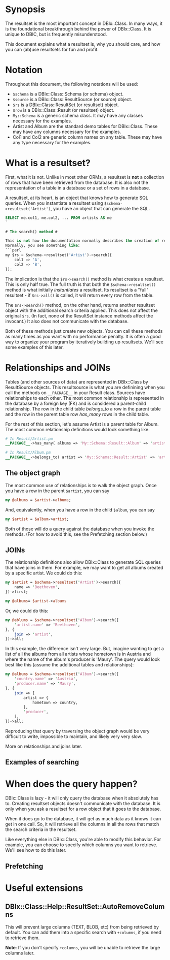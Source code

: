 # Synopsis #

The resultset is the most important concept in DBIx::Class. In many ways, it is
the foundational breakthrough behind the power of DBIx::Class. It is unique to
DBIC, but is frequently misunderstood.

This document explains what a resultset is, why you should care, and how you can
(ab)use resultsets for fun and profit.

# Notation #

Throughout this document, the following notations will be used:

* `$schema` is a DBIx::Class::Schema (or schema) object.
* `$source` is a DBIx::Class::ResultSource (or source) object.
* `$rs` is a DBIx::Class::ResultSet (or resultset) object. 
* `$row` is a DBIx::Class::Result (or resultset) object. 
* `My::Schema` is a generic schema class. It may have any classes necessary for
the examples.
* Artist and Album are the standard demo tables for DBIx::Class. These may have
any columns necessary for the examples.
* Col1 and Col2 are generic column names on any table. These may have any type
necessary for the examples.

# What is a resultset? #

First, what it is not. Unlike in most other ORMs, a resultset is **not** a
collection of rows that have been retrieved from the database. It is also not
the representation of a table in a database or a set of rows in a database.

A resultset, at its heart, is an object that knows how to generate SQL queries.
When you instantiate a resultset using `$schema->resultset('Artist')`, you have
an object that can generate the SQL.
```sql
SELECT me.col1, me.col2, ... FROM artists AS me
`

# The search() method #

This is not how the documentation normally describes the creation of resultsets.
Normally, you see something like:
```perl
my $rs = $schema->resultset('Artist')->search({
    col1 => 'A',
    col2 => 'B',
});
```

The implication is that the `$rs->search()` method is what creates a resultset.
This is only half true. The full truth is that both the `$schema->resultset()`
method is what initially *instantiates* a resultset. Its resultset is a "full"
resultset - if `$rs->all()` is called, it will return every row from the table.

The `$rs->search()` method, on the other hand, returns another resultset object
with the additional search criteria applied. This does not affect the original
`$rs`. (In fact, none of the ResultSet instance methods affect the invocant.) It
also does not communicate with the database.

Both of these methods just create new objects. You can call these methods as
many times as you want with no performance penalty. It is often a good way to
organize your program by iteratively building up resultsets. We'll see some
examples of this later.

# Relationships and JOINs #

Tables (and other sources of data) are represented in DBIx::Class by
ResultSource objects. This resultsource is what you are definining when you call
the methods on `__PACKAGE__` in your Result class. Sources have relationships to
each other. The most common relationship is represented in the database by a
foreign key (FK) and is considered a parent-child relationship. The row in the
child table *belongs_to* a row in the parent table and the row in the parent
table row *has_many* rows in the child table.

For the rest of this section, let's assume Artist is a parent table for Album.
The most common relationship definitions would look something like:
```perl
# In Result/Artist.pm
__PACKAGE__->has_many( albums => 'My::Schema::Result::Album' => 'artist_id' );

# In Result/Album.pm
__PACKAGE__->belongs_to( artist => 'My::Schema::Result::Artist' => 'artist_id' );
```

## The object graph ##

The most common use of relationships is to walk the object graph. Once you have
a row in the parent `$artist`, you can say
```perl
my @albums = $artist->albums;
```

And, equivalently, when you have a row in the child `$album`, you can say
```perl
my $artist = $album->artist;
```

Both of those will do a query against the database when you invoke the methods.
(For how to avoid this, see the Prefetching section below.)

## JOINs ##

The relationship definitions also allow DBIx::Class to generate SQL queries that
have joins in them. For example, we may want to get all albums created by a
specific artist. We could do this:
```perl
my $artist = $schema->resultset('Artist')->search({
    name => 'Beethoven',
})->first;

my @albums= $artist->albums
```

Or, we could do this:
```perl
my @ablums = $schema->resultset('Album')->search({
    'artist.name' => 'Beethoven',
}, {
    join => 'artist',
})->all;
```

In this example, the difference isn't very large. But, imagine wanting to get a
list of all the albums from all artists whose hometown is in Austria and where
the name of the album's producer is 'Maury'. The query would look best like this
(assume the additional tables and relationships):
```perl
my @albums = $schema->resultset('Album')->search({
    'country.name' => 'Austria',
    'producer.name' => 'Maury',
}, {
    join => [
        artist => {
            hometown => country,
        },
        'producer',
    ],
})->all;
```

Reproducing that query by traversing the object graph would be very difficult to
write, impossible to maintain, and likely very very slow.

More on relationships and joins later.

## Examples of searching ##

# When does the query happen? #

DBIx::Class is lazy - it will only query the database when it absolutely has to.
Creating resultset objects doesn't communicate with the database. It is only
when you ask a resultset for a row object that it goes to the database.

When it does go to the database, it will get as much data as it knows it can get
in one call. So, it will retrieve all the columns in all the rows that match the
search criteria in the resultset.

Like everything else in DBIx::Class, you're able to modify this behavior. For
example, you can choose to specify which columns you want to retrieve. We'll see
how to do this later.

## Prefetching ##



# Useful extensions #

## DBIx::Class::Help::ResultSet::AutoRemoveColumns ##

This will prevent large columns (TEXT, BLOB, etc) from being retrieved by
default. You can add them into a specific search with `+columns`, if you need to
retrieve them.

**Note**: If you don't specify `+columns`, you will be unable to retrieve the
large columns later.
